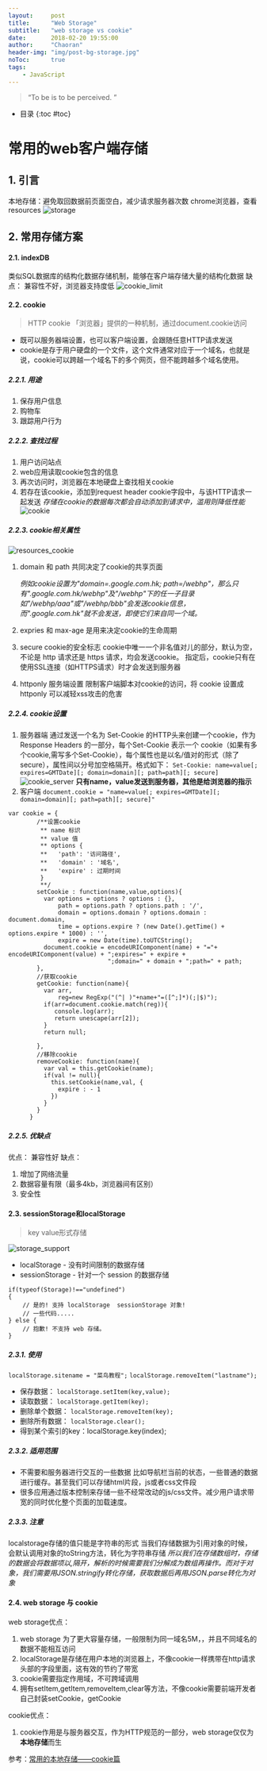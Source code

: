 ```yaml
---
layout:     post
title:      "Web Storage"
subtitle:   "web storage vs cookie"
date:       2018-02-20 19:55:00
author:     "Chaoran"
header-img: "img/post-bg-storage.jpg"
noToc:      true
tags:
    - JavaScript
---
```


> “To be is to be perceived. ”

* 目录
{:toc #toc}

# 常用的web客户端存储
## 1. 引言

本地存储：避免取回数据前页面空白，减少请求服务器次数
chrome浏览器，查看resources
![storage](/img/in-post/post-js-storage/storage.png)

## 2. 常用存储方案
#### 2.1. indexDB

类似SQL数据库的结构化数据存储机制，能够在客户端存储大量的结构化数据
缺点： 兼容性不好，浏览器支持度低
![cookie_limit](/img/in-post/post-js-storage/cookie_limit.png)

#### 2.2. cookie
>HTTP cookie 「浏览器」提供的一种机制，通过document.cookie访问

* 既可以服务器端设置，也可以客户端设置，会跟随任意HTTP请求发送
* cookie是存于用户硬盘的一个文件，这个文件通常对应于一个域名，也就是说，cookie可以跨越一个域名下的多个网页，但不能跨越多个域名使用。

##### 2.2.1. 用途
1. 保存用户信息
2. 购物车
3. 跟踪用户行为

##### 2.2.2. 查找过程
1. 用户访问站点
2. web应用读取cookie包含的信息
3. 再次访问时，浏览器在本地硬盘上查找相关cookie
4. 若存在该cookie，添加到request header cookie字段中，与该HTTP请求一起发送
*存储在cookie的数据每次都会自动添加到请求中，滥用则降低性能*
![cookie](/img/in-post/post-js-storage/cookie.png)

##### 2.2.3. cookie相关属性
![resources_cookie](/img/in-post/post-js-storage/resources_cookie.png)

1. domain 和 path 共同决定了cookie的共享页面

     *例如cookie设置为"domain=.google.com.hk; path=/webhp"，那么只有".google.com.hk/webhp"及"/webhp"下的任一子目录如"/webhp/aaa"或"/webhp/bbb"会发送cookie信息，而".google.com.hk"就不会发送，即使它们来自同一个域。*
2. expries 和 max-age 是用来决定cookie的生命周期
3. secure cookie的安全标志
    cookie中唯一一个非名值对儿的部分，默认为空，不论是 http 请求还是 https 请求，均会发送cookie。
    指定后，cookie只有在使用SSL连接（如HTTPS请求）时才会发送到服务器
4. httponly
    服务端设置
    限制客户端脚本对cookie的访问，将 cookie 设置成 httponly 可以减轻xss攻击的危害

##### 2.2.4. cookie设置
1. 服务器端
    通过发送一个名为 Set-Cookie 的HTTP头来创建一个cookie，作为 Response Headers 的一部分，每个Set-Cookie 表示一个 cookie（如果有多个cookie,需写多个Set-Cookie），每个属性也是以名/值对的形式（除了secure），属性间以分号加空格隔开。格式如下：
    `Set-Cookie: name=value[; expires=GMTDate][; domain=domain][; path=path][; secure]`
![cookie_server](/img/in-post/post-js-storage/cookie_server.png)
**只有name，value发送到服务器，其他是给浏览器的指示**
2. 客户端
`document.cookie = "name=value[; expires=GMTDate][; domain=domain][; path=path][; secure]"`
```
var cookie = {
        /**设置cookie 
         ** name 标识
         ** value 值
         ** options {
         **   'path': '访问路径',
         **   'domain' : '域名',
         **   'expire' : 过期时间
         }
         **/
        setCookie : function(name,value,options){
          var options = options ? options : {},
              path = options.path ? options.path : '/',
              domain = options.domain ? options.domain : document.domain,
              time = options.expire ? (new Date().getTime() + options.expire * 1000) : '',
              expire = new Date(time).toUTCString();
          document.cookie = encodeURIComponent(name) + "="+ encodeURIComponent(value) + ";expires=" + expire + 
                            ";domain=" + domain + ";path=" + path;
        },
        //获取cookie
        getCookie: function(name){
          var arr,
              reg=new RegExp("(^| )"+name+"=([^;]*)(;|$)");
          if(arr=document.cookie.match(reg)){
             console.log(arr);
             return unescape(arr[2]);
          }
          return null;
          
        },
        //移除cookie
        removeCookie: function(name){
          var val = this.getCookie(name);
          if(val != null){
            this.setCookie(name,val, {
              expire : - 1
            })
          }
        }
      }
```

##### 2.2.5. 优缺点
优点： 兼容性好
缺点： 
1. 增加了网络流量
2. 数据容量有限（最多4kb，浏览器间有区别）
3. 安全性

#### 2.3. sessionStorage和localStorage
> key value形式存储

![storage_support](/img/in-post/post-js-storage/storage_support.png)
* localStorage - 没有时间限制的数据存储
* sessionStorage - 针对一个 session 的数据存储
```
if(typeof(Storage)!=="undefined")
{
    // 是的! 支持 localStorage  sessionStorage 对象!
    // 一些代码.....
} else {
    // 抱歉! 不支持 web 存储。
}
```
##### 2.3.1. 使用
`localStorage.sitename = "菜鸟教程";`
`localStorage.removeItem("lastname");`
* 保存数据：
`localStorage.setItem(key,value);`
* 读取数据：
`localStorage.getItem(key);`
* 删除单个数据：
`localStorage.removeItem(key);`
* 删除所有数据：
`localStorage.clear();`
* 得到某个索引的key：localStorage.key(index);
##### 2.3.2. 适用范围
* 不需要和服务器进行交互的一些数据
比如导航栏当前的状态，一些普通的数据进行缓存。甚至我们可以存储html片段，js或者css文件段
* 很多应用通过版本控制来存储一些不经常改动的js/css文件。减少用户请求带宽的同时优化整个页面的加载速度。

##### 2.3.3. 注意
localstorage存储的值只能是字符串的形式
当我们存储数据为引用对象的时候，会默认调用对象的toString方法，转化为字符串存储
*所以我们在存储数组时，存储的数据会将数据项以,隔开，解析的时候需要我们分解成为数组再操作。而对于对象，我们需要用JSON.stringify转化存储，获取数据后再用JSON.parse转化为对象*
#### 2.4. web storage 与 cookie
web storage优点：
1. web storage 为了更大容量存储，一般限制为同一域名5M，，并且不同域名的数据不能相互访问
2. localStorage是存储在用户本地的浏览器上，不像cookie一样携带在http请求头部的字段里面，这有效的节约了带宽
3. cookie需要指定作用域，不可跨域调用
4. 拥有setItem,getItem,removeItem,clear等方法，不像cookie需要前端开发者自己封装setCookie，getCookie

cookie优点：
1. cookie作用是与服务器交互，作为HTTP规范的一部分，web storage仅仅为**本地存储**而生

参考：[常用的本地存储——cookie篇
](https://segmentfault.com/a/1190000004743454)